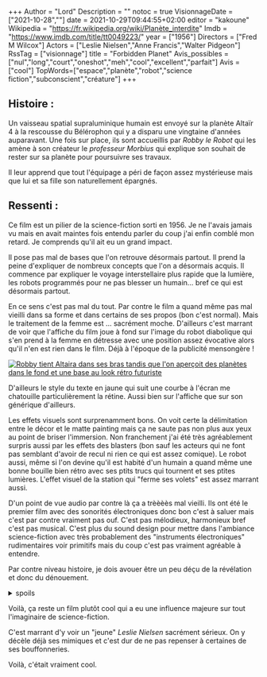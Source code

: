 +++
Author = "Lord"
Description = ""
notoc = true
VisionnageDate = ["2021-10-28",""]
date = 2021-10-29T09:44:55+02:00
editor = "kakoune"
Wikipedia = "https://fr.wikipedia.org/wiki/Planète_interdite"
Imdb = "https://www.imdb.com/title/tt0049223/"
year = ["1956"]
Directors = ["Fred M Wilcox"]
Actors = ["Leslie Nielsen","Anne Francis","Walter Pidgeon"]
RssTag = ["visionnage"]
title = "Forbidden Planet"
Avis_possibles = ["nul","long","court","oneshot","meh","cool","excellent","parfait"]
Avis = ["cool"] 
TopWords=["espace","planète","robot","science fiction","subconscient","créature"]
+++
## Histoire : 
Un vaisseau spatial supraluminique humain est envoyé sur la planète Altaïr 4 à la rescousse du Bélérophon qui y a disparu une vingtaine d'années auparavant.
Une fois sur place, ils sont accueillis par *Robby le Robot* qui les amène à son créateur le *professeur Morbius* qui explique son souhait de rester sur sa planète pour poursuivre ses travaux.

Il leur apprend que tout l'équipage a péri de façon assez mystérieuse mais que lui et sa fille son naturellement épargnés.

## Ressenti :
Ce film est un pilier de la science-fiction sorti en 1956.
Je ne l'avais jamais vu mais en avait maintes fois entendu parler du coup j'ai enfin comblé mon retard.
Je comprends qu'il ait eu un grand impact.

Il pose pas mal de bases que l'on retrouve désormais partout.
Il prend la peine d'expliquer de nombreux concepts que l'on a désormais acquis.
Il commence par expliquer le voyage interstellaire plus rapide que la lumière, les robots programmés pour ne pas blesser un humain… bref ce qui est désormais partout.

En ce sens c'est pas mal du tout.
Par contre le film a quand même pas mal vieilli dans sa forme et dans certains de ses propos (bon c'est normal).
Mais le traitement de la femme est … sacrément moche.
D'ailleurs c'est marrant de voir que l'affiche du film joue à fond sur l'image du robot diabolique qui s'en prend à la femme en détresse avec une position assez évocative alors qu'il n'en est rien dans le film.
Déjà à l'époque de la publicité mensongère !

<a href="https://fr.wikipedia.org/wiki/Fichier:Forbiddenplanetposter.jpg"><img src="https://upload.wikimedia.org/wikipedia/commons/thumb/5/50/Forbiddenplanetposter.jpg/664px-Forbiddenplanetposter.jpg" alt="Robby tient Altaira dans ses bras tandis que l'on aperçoit des planètes dans le fond et une base au look rétro futuriste" title="J'aime vraiment beaucoup cette affiche." link="https://fr.wikipedia.org/wiki/Fichier:Forbiddenplanetposter.jpg" ></a>

D'ailleurs le style du texte en jaune qui suit une courbe à l'écran me chatouille particulièrement la rétine.
Aussi bien sur l'affiche que sur son générique d'ailleurs.

Les effets visuels sont surprenamment bons.
On voit certe la délimitation entre le décor et le matte painting mais ça ne saute pas non plus aux yeux au point de briser l'immersion.
Non franchement j'ai été très agréablement surpris aussi par les effets des blasters (bon sauf les acteurs qui ne font pas semblant d'avoir de recul ni rien ce qui est assez comique).
Le robot aussi, même si l'on devine qu'il est habité d'un humain a quand même une bonne bouille bien rétro avec ses ptits trucs qui tournent et ses ptites lumières.
L'effet visuel de la station qui "ferme ses volets" est assez marrant aussi.

D'un point de vue audio par contre là ça a trèèèès mal vieilli.
Ils ont été le premier film avec des sonorités électroniques donc bon c'est à saluer mais c'est par contre vraiment pas ouf.
C'est pas mélodieux, harmonieux bref c'est pas musical.
C'est plus du sound design pour mettre dans l'ambiance science-fiction avec très probablement des "instruments électroniques" rudimentaires voir primitifs mais du coup c'est pas vraiment agréable à entendre.

Par contre niveau histoire, je dois avouer être un peu déçu de la révélation et donc du dénouement.

<details><summary>spoils</summary>
Je suis super étonné que le film ne nous sorte pas de petit extra-terrestre.
L'ennemi au final est le subconscient du professeur qui a gagné en puissance grâce aux machines des anciens extraterrestres.

La salle des Krell où se trouvent les machineries m'a sacrément fait pensé à l'intérieur du Tardis.
</details>

Voilà, ça reste un film plutôt cool qui a eu une influence majeure sur tout l'imaginaire de science-fiction.

C'est marrant d'y voir un "jeune" *Leslie Nielsen* sacrément sérieux.
On y décèle déjà ses mimiques et c'est dur de ne pas repenser à certaines de ses bouffonneries.

Voilà, c'était vraiment cool.
